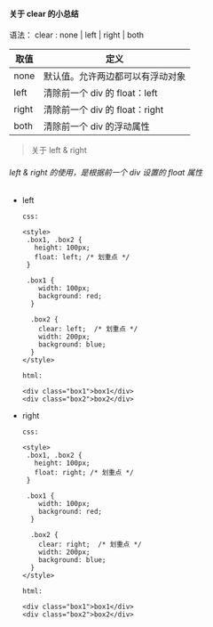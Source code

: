 #### 关于 clear 的小总结

语法：
clear : none | left | right | both

| 取值  | 定义                             |
| ----- | -------------------------------- |
| none  | 默认值。允许两边都可以有浮动对象 |
| left  | 清除前一个 div 的 float：left    |
| right | 清除前一个 div 的 float：right   |
| both  | 清除前一个 div 的浮动属性        |

> 关于 left & right

###### left & right 的使用，是根据前一个 div 设置的 float 属性

* left

  ```
  css:

  <style>
   .box1, .box2 {
     height: 100px;
     float: left; /* 划重点 */
   }

   .box1 {
      width: 100px;
      background: red;
    }

    .box2 {
      clear: left;  /* 划重点 */
      width: 200px;
      background: blue;
    }
  </style>

  html:

  <div class="box1">box1</div>
  <div class="box2">box2</div>
  ```

- right

  ```
  css:

  <style>
   .box1, .box2 {
     height: 100px;
     float: right; /* 划重点 */
   }

   .box1 {
      width: 100px;
      background: red;
    }

    .box2 {
      clear: right;  /* 划重点 */
      width: 200px;
      background: blue;
    }
  </style>

  html:

  <div class="box1">box1</div>
  <div class="box2">box2</div>
  ```
